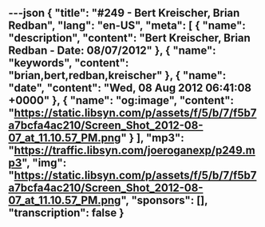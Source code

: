---json
{
  "title": "#249 - Bert Kreischer, Brian Redban",
  "lang": "en-US",
  "meta": [
    {
      "name": "description",
      "content": "Bert Kreischer, Brian Redban - Date: 08/07/2012"
    },
    {
      "name": "keywords",
      "content": "brian,bert,redban,kreischer"
    },
    {
      "name": "date",
      "content": "Wed, 08 Aug 2012 06:41:08 +0000"
    },
    {
      "name": "og:image",
      "content": "https://static.libsyn.com/p/assets/f/5/b/7/f5b7a7bcfa4ac210/Screen_Shot_2012-08-07_at_11.10.57_PM.png"
    }
  ],
  "mp3": "https://traffic.libsyn.com/joeroganexp/p249.mp3",
  "img": "https://static.libsyn.com/p/assets/f/5/b/7/f5b7a7bcfa4ac210/Screen_Shot_2012-08-07_at_11.10.57_PM.png",
  "sponsors": [],
  "transcription": false
}
---
<episode-header />

<timemark seconds="0" />

<transcribe-call-to-action />

<episode-footer />